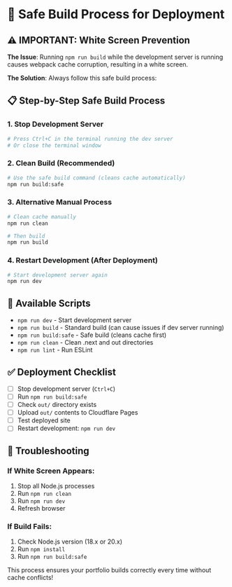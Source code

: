 # 🚀 Safe Build Process for Deployment

## ⚠️ IMPORTANT: White Screen Prevention

**The Issue**: Running `npm run build` while the development server is running causes webpack cache corruption, resulting in a white screen.

**The Solution**: Always follow this safe build process:

## 📋 Step-by-Step Safe Build Process

### 1. Stop Development Server
```bash
# Press Ctrl+C in the terminal running the dev server
# Or close the terminal window
```

### 2. Clean Build (Recommended)
```bash
# Use the safe build command (cleans cache automatically)
npm run build:safe
```

### 3. Alternative Manual Process
```bash
# Clean cache manually
npm run clean

# Then build
npm run build
```

### 4. Restart Development (After Deployment)
```bash
# Start development server again
npm run dev
```

## 🎯 Available Scripts

- `npm run dev` - Start development server
- `npm run build` - Standard build (can cause issues if dev server running)
- `npm run build:safe` - Safe build (cleans cache first)
- `npm run clean` - Clean .next and out directories
- `npm run lint` - Run ESLint

## ✅ Deployment Checklist

- [ ] Stop development server (`Ctrl+C`)
- [ ] Run `npm run build:safe`
- [ ] Check `out/` directory exists
- [ ] Upload `out/` contents to Cloudflare Pages
- [ ] Test deployed site
- [ ] Restart development: `npm run dev`

## 🔧 Troubleshooting

### If White Screen Appears:
1. Stop all Node.js processes
2. Run `npm run clean`
3. Run `npm run dev`
4. Refresh browser

### If Build Fails:
1. Check Node.js version (18.x or 20.x)
2. Run `npm install`
3. Run `npm run build:safe`

This process ensures your portfolio builds correctly every time without cache conflicts!

